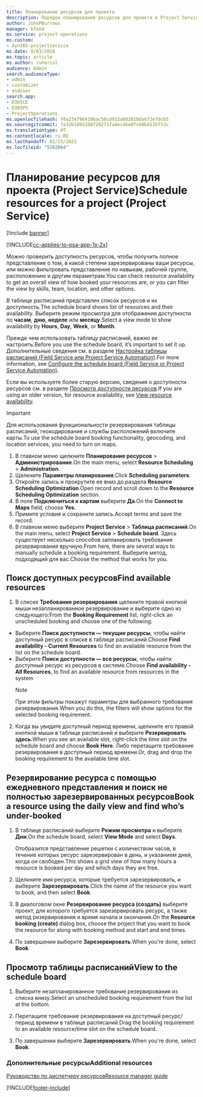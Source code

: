 ```yaml
---
title: Планирование ресурсов для проекта
description: Порядок планирования ресурсов для проекта в Project Service
author: JohnPBurrows
manager: kfend
ms.service: project-operations
ms.custom:
- dyn365-projectservice
ms.date: 8/03/2018
ms.topic: article
ms.author: ruhercul
audience: Admin
search.audienceType:
- admin
- customizer
- enduser
search.app:
- D365CE
- D365PS
- ProjectOperations
ms.openlocfilehash: f0a234f96419bac58cd932a082010da672e7dcb5
ms.sourcegitcommit: fa32b1893286f20271fa4ec4be8fc68bd135f53c
ms.translationtype: HT
ms.contentlocale: ru-RU
ms.lasthandoff: 02/15/2021
ms.locfileid: "5282664"
---
```

# <a name="schedule-resources-for-a-project-project-service"></a><span data-ttu-id="cc3f6-103">Планирование ресурсов для проекта (Project Service)</span><span class="sxs-lookup"><span data-stu-id="cc3f6-103">Schedule resources for a project (Project Service)</span></span>

[!include [banner](../includes/psa-now-project-operations.md)]

[!INCLUDE[cc-applies-to-psa-app-1x-2x](../includes/cc-applies-to-psa-app-1x-2x.md)]

<span data-ttu-id="cc3f6-104">Можно проверить доступность ресурсов, чтобы получить полное представление о том, в какой степени зарезервированы ваши ресурсы, или можно фильтровать представление по навыкам, рабочей группе, расположению и другим параметрам.</span><span class="sxs-lookup"><span data-stu-id="cc3f6-104">You can check resource availability to get an overall view of how booked your resources are, or you can filter the view by skills, team, location, and other options.</span></span>  
  
<span data-ttu-id="cc3f6-105">В таблице расписаний представлен список ресурсов и их доступность.</span><span class="sxs-lookup"><span data-stu-id="cc3f6-105">The schedule board shows list of resources and their availability.</span></span> <span data-ttu-id="cc3f6-106">Выберите режим просмотра для отображения доступности по **часам**, **дню**, **неделе** или **месяцу**.</span><span class="sxs-lookup"><span data-stu-id="cc3f6-106">Select a view mode to show availability by **Hours**, **Day**, **Week**, or **Month**.</span></span>  
  
<span data-ttu-id="cc3f6-107">Прежде чем использовать таблицу расписаний, важно ее настроить.</span><span class="sxs-lookup"><span data-stu-id="cc3f6-107">Before you use the schedule board, it’s important to set it up.</span></span> <span data-ttu-id="cc3f6-108">Дополнительные сведения см. в разделе [Настройка таблицы расписаний (Field Service или Project Service Automation)](https://docs.microsoft.com/dynamics365/field-service/configure-schedule-board).</span><span class="sxs-lookup"><span data-stu-id="cc3f6-108">For more information, see [Configure the schedule board (Field Service or Project Service Automation)](https://docs.microsoft.com/dynamics365/field-service/configure-schedule-board).</span></span>
  
<span data-ttu-id="cc3f6-109">Если вы используете более старую версию, сведения о доступности ресурсов см. в разделе [Просмотр доступности ресурсов](../psa/view-resource-availability.md).</span><span class="sxs-lookup"><span data-stu-id="cc3f6-109">If you are using an older version, for resource availability, see [View resource availability](../psa/view-resource-availability.md).</span></span>  

> [!IMPORTANT]
>  <span data-ttu-id="cc3f6-110">Для использования функциональности резервирования таблицы расписаний, геокодирование и службы расположений включите карты.</span><span class="sxs-lookup"><span data-stu-id="cc3f6-110">To use the schedule board booking functionality, geocoding, and location services, you need to turn on maps.</span></span>  
> 
> 1. <span data-ttu-id="cc3f6-111">В главном меню щелкните **Планирование ресурсов** > **Администрирование**.</span><span class="sxs-lookup"><span data-stu-id="cc3f6-111">On the main menu, select **Resource Scheduling** > **Administration**.</span></span>  
> 2. <span data-ttu-id="cc3f6-112">Щелкните **Параметры планирования**.</span><span class="sxs-lookup"><span data-stu-id="cc3f6-112">Click **Scheduling parameters**.</span></span>  
> 3. <span data-ttu-id="cc3f6-113">Откройте запись и прокрутите ее вниз до раздела **Resource Scheduling Optimization**.</span><span class="sxs-lookup"><span data-stu-id="cc3f6-113">Open record and scroll down to the **Resource Scheduling Optimization** section.</span></span>  
> 4. <span data-ttu-id="cc3f6-114">В поле **Подключиться к картам** выберите **Да**.</span><span class="sxs-lookup"><span data-stu-id="cc3f6-114">On the **Connect to Maps** field, choose **Yes**.</span></span>  
> 5. <span data-ttu-id="cc3f6-115">Примите условия и сохраните запись.</span><span class="sxs-lookup"><span data-stu-id="cc3f6-115">Accept terms and save the record.</span></span>  
> 6. <span data-ttu-id="cc3f6-116">В главном меню выберите **Project Service** > **Таблица расписаний**.</span><span class="sxs-lookup"><span data-stu-id="cc3f6-116">On the main menu, select **Project Service** > **Schedule board**.</span></span> <span data-ttu-id="cc3f6-117">Здесь существует несколько способов запланировать требование резервирования вручную.</span><span class="sxs-lookup"><span data-stu-id="cc3f6-117">From here, there are several ways to manually schedule a booking requirement.</span></span> <span data-ttu-id="cc3f6-118">Выберите метод, подходящий для вас.</span><span class="sxs-lookup"><span data-stu-id="cc3f6-118">Choose the method that works for you.</span></span>
  
## <a name="find-available-resources"></a><span data-ttu-id="cc3f6-119">Поиск доступных ресурсов</span><span class="sxs-lookup"><span data-stu-id="cc3f6-119">Find available resources</span></span>

1.  <span data-ttu-id="cc3f6-120">В списке **Требование резервирования** щелкните правой кнопкой мыши незапланированное резервирование и выберите одно из следующего:</span><span class="sxs-lookup"><span data-stu-id="cc3f6-120">From the **Booking Requirement** list, right-click an unscheduled booking and choose one of the following:</span></span>  
  
- <span data-ttu-id="cc3f6-121">Выберите **Поиск доступности — текущие ресурсы**, чтобы найти доступный ресурс в списке в таблице расписаний.</span><span class="sxs-lookup"><span data-stu-id="cc3f6-121">Choose **Find availability - Current Resources** to find an available resource from the list on the schedule board.</span></span>  
- <span data-ttu-id="cc3f6-122">Выберите **Поиск доступности — все ресурсы**, чтобы найти доступный ресурс из ресурсов в системе.</span><span class="sxs-lookup"><span data-stu-id="cc3f6-122">Choose **Find availability - All Resources**, to find an available resource from resources in the system</span></span>  
   > [!NOTE]
   >  <span data-ttu-id="cc3f6-123">При этом фильтры покажут параметры для выбранного требования резервирования.</span><span class="sxs-lookup"><span data-stu-id="cc3f6-123">When you do this, the filters will show options for the selected booking requirement.</span></span>  
  
2. <span data-ttu-id="cc3f6-124">Когда вы увидите доступный период времени, щелкните его правой кнопкой мыши в таблице расписаний и выберите **Резервировать здесь**.</span><span class="sxs-lookup"><span data-stu-id="cc3f6-124">When you see an available slot, right-click the time slot on the schedule board and choose **Book Here**.</span></span> <span data-ttu-id="cc3f6-125">Либо перетащите требование резервирования в доступный период времени.</span><span class="sxs-lookup"><span data-stu-id="cc3f6-125">Or, drag and drop the booking requirement to the available time slot.</span></span>  
  

## <a name="book-a-resource-using-the-daily-view-and-find-whos-under-booked"></a><span data-ttu-id="cc3f6-126">Резервирование ресурса с помощью ежедневного представления и поиск не полностью зарезервированных ресурсов</span><span class="sxs-lookup"><span data-stu-id="cc3f6-126">Book a resource using the daily view and find who’s under-booked</span></span>
  
1.  <span data-ttu-id="cc3f6-127">В таблице расписаний выберите **Режим просмотра** и выберите **Дни**.</span><span class="sxs-lookup"><span data-stu-id="cc3f6-127">On the schedule board, select **View Mode** and select **Days**.</span></span>  
  
    <span data-ttu-id="cc3f6-128">Отобразится представление решетки с количеством часов, в течение которых ресурс зарезервирован в день, и указанием дней, когда он свободен.</span><span class="sxs-lookup"><span data-stu-id="cc3f6-128">This shows a grid view of how many hours a resource is booked per day and which days they are free.</span></span>  
  
2.  <span data-ttu-id="cc3f6-129">Щелкните имя ресурса, которые требуется зарезервировать, и выберите **Зарезервировать**.</span><span class="sxs-lookup"><span data-stu-id="cc3f6-129">Click the name of the resource you want to book, and then select **Book**.</span></span>  
  
3.  <span data-ttu-id="cc3f6-130">В диалоговом окне **Резервирование ресурса (создать)** выберите проект, для которого требуется зарезервировать ресурс, а также метод резервирования и время начала и окончания.</span><span class="sxs-lookup"><span data-stu-id="cc3f6-130">On the **Resource booking (create)** dialog box, choose the project that you want to book the resource for along with booking method and start and end times.</span></span>  
  
4.  <span data-ttu-id="cc3f6-131">По завершении выберите **Зарезервировать**.</span><span class="sxs-lookup"><span data-stu-id="cc3f6-131">When you’re done, select **Book**.</span></span>  
  
## <a name="view-to-the-schedule-board"></a><span data-ttu-id="cc3f6-132">Просмотр таблицы расписаний</span><span class="sxs-lookup"><span data-stu-id="cc3f6-132">View to the schedule board</span></span>
  
1.  <span data-ttu-id="cc3f6-133">Выберите незапланированное требование резервирования из списка внизу.</span><span class="sxs-lookup"><span data-stu-id="cc3f6-133">Select an unscheduled booking requirement from the list at the bottom.</span></span>  
  
2.  <span data-ttu-id="cc3f6-134">Перетащите требование резервирования на доступный ресурс/период времени в таблице расписаний.</span><span class="sxs-lookup"><span data-stu-id="cc3f6-134">Drag the booking requirement to an available resource/time slot on the schedule board.</span></span>  
  
3.  <span data-ttu-id="cc3f6-135">По завершении выберите **Зарезервировать**.</span><span class="sxs-lookup"><span data-stu-id="cc3f6-135">When you're done, select **Book**.</span></span>  
  
### <a name="additional-resources"></a><span data-ttu-id="cc3f6-136">Дополнительные ресурсы</span><span class="sxs-lookup"><span data-stu-id="cc3f6-136">Additional resources</span></span>  
 [<span data-ttu-id="cc3f6-137">Руководство по диспетчеру ресурсов</span><span class="sxs-lookup"><span data-stu-id="cc3f6-137">Resource manager guide</span></span>](../psa/resource-manager-guide.md)


[!INCLUDE[footer-include](../includes/footer-banner.md)]